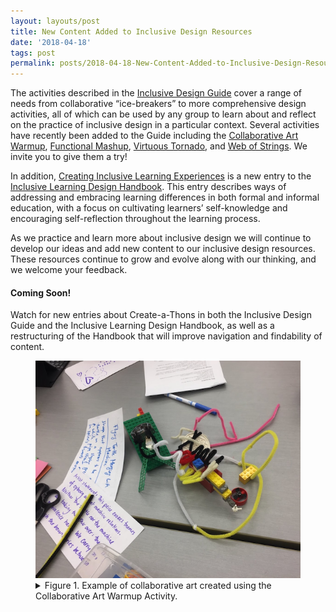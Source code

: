 ```yaml
---
layout: layouts/post
title: New Content Added to Inclusive Design Resources
date: '2018-04-18'
tags: post
permalink: posts/2018-04-18-New-Content-Added-to-Inclusive-Design-Resources.html
---
```

<p>
The activities described in the <a href="https://guide.inclusivedesign.ca/index.html">
Inclusive Design Guide</a> cover a range of needs from collaborative “ice-breakers” to more
comprehensive design activities, all of which can be used by any group to learn about and
reflect on the practice of inclusive design in a particular context. Several activities
have recently been added to the Guide including the <a href="https://guide.inclusivedesign.ca/
activities/CollaborativeArtWarmup.html">Collaborative Art Warmup</a>, <a href="https://guide.
inclusivedesign.ca/activities/FunctionalMashup.html">
Functional Mashup</a>, <a href="https://guide.inclusivedesign.ca/activities/VirtuousTornado.html">
Virtuous Tornado</a>, and <a href="https://guide.inclusivedesign.ca/activities/WebOfStrings.html">
Web of Strings</a>. We invite you to give them a try!
</p>
<p>
In addition, <a href="https://handbook.floeproject.org/CreatingInclusiveLearningExperiences.html">
Creating Inclusive Learning Experiences</a> is a new entry to the <a href="https://handbook.
floeproject.org/index.html">Inclusive Learning Design Handbook</a>. This entry describes ways
of addressing and embracing learning differences in both formal and informal education, with
a focus on cultivating learners’ self-knowledge and encouraging self-reflection throughout
the learning process.
</p>
<p>
As we practice and learn more about inclusive design we will continue to develop our ideas and
add new content to our inclusive design resources. These resources continue to grow and evolve
along with our thinking, and we welcome your feedback.
</p>
<h4>Coming Soon!</h4>
<p>
Watch for new entries about Create-a-Thons in both the Inclusive Design Guide and the Inclusive
Learning Design Handbook, as well as a restructuring of the Handbook that will improve navigation
and findability of content.
</p>
<figure>
<a href="images/collaborative_art.png"><img src="images/collaborative_art_thumb.png"
alt="view larger version of this image" aria-details="det1"></a>
<figcaption>
<details id="det1">
<summary>
Figure 1. Example of collaborative art created using the Collaborative Art Warmup Activity.
</summary>
<p>An image showing a small sculpture made of lego and pipe cleaners on a table top, beside
which lie two hand-written notes, one of which includes a title and description, while the
other contains an artist statement.</p>
</details>
</figcaption>
</figure>
